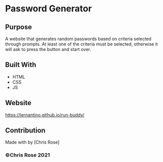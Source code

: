 # Password Generator

## Purpose
A website that generates random passwords based on criteria selected through prompts.  At least one of the criteria must be selected, otherwise it will ask to press the button and start over.   

## Built With
* HTML
* CSS
* JS

## Website
https://lernantino.github.io/run-buddy/

## Contribution
Made with by [Chris Rose]

### ©️Chris Rose 2021 
